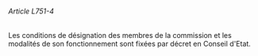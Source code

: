 ###### Article L751-4

Les conditions de désignation des membres de la commission et les modalités de son fonctionnement sont fixées par décret en Conseil d'Etat.

